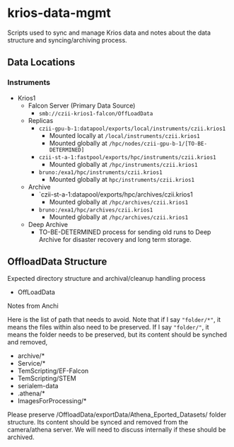 # krios-data-mgmt

Scripts used to sync and manage Krios data and notes about the data structure
and syncing/archiving process.

## Data Locations

### Instruments
* Krios1
    * Falcon Server (Primary Data Source)
        * `smb://czii-krios1-falcon/OffLoadData`
    * Replicas
        * `czii-gpu-b-1:datapool/exports/local/instruments/czii.krios1`
            * Mounted locally at `/local/instruments/czii.krios1`
            * Mounted globally at `/hpc/nodes/czii-gpu-b-1/[TO-BE-DETERMINED]`
        * `czii-st-a-1:fastpool/exports/hpc/instruments/czii.krios1`
            * Mounted globally at `/hpc/instruments/czii.krios1`
        * `bruno:/exa1/hpc/instruments/czii.krios1`
            * Mounted globally at `hpc/instruments/czii.krios1`
    * Archive
        * `czii-st-a-1:datapool/exports/hpc/archives/czii.krios1
            * Mounted globally at `/hpc/archives/czii.krios1`
        * `bruno:/exa1/hpc/archives/czii.krios1`
            * Mounted globally at `/hpc/archives/czii.krios1`
    * Deep Archive
        * TO-BE-DETERMINED process for sending old runs to Deep Archive for disaster recovery and long term storage.

## OffloadData Structure

Expected directory structure and archival/cleanup handling process

* OffLoadData


Notes from Anchi

Here is the list of path that needs to avoid.  Note that if I say `"folder/*"`,
it means the files within also need to be preserved.  If I say `"folder/"`, it
means the folder needs to be preserved, but its content should be synched and
removed,

* archive/*
* Service/*
* TemScripting/EF-Falcon
* TemScripting/STEM
* serialem-data
* .athena/*
* ImagesForProcessing/*

Please preserve /OffloadData/exportData/Athena_Eported_Datasets/ folder
structure.  Its content should be synced and removed from the camera/athena
server.  We will need to discuss internally if these should be archived.


